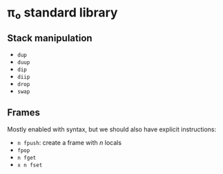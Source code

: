 # π₀ standard library
## Stack manipulation
+ `dup`
+ `duup`
+ `dip`
+ `diip`
+ `drop`
+ `swap`


## Frames
Mostly enabled with syntax, but we should also have explicit instructions:

+ `n fpush`: create a frame with _n_ locals
+ `fpop`
+ `n fget`
+ `x n fset`
